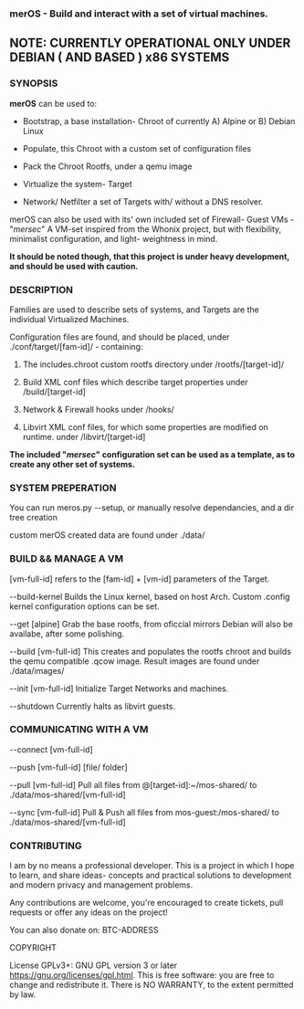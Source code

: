 ### merOS - Build and interact with a set of virtual machines.

## NOTE: CURRENTLY OPERATIONAL ONLY UNDER DEBIAN ( AND BASED ) x86 SYSTEMS

### SYNOPSIS

**merOS** can be used to: 

- Bootstrap, a base installation- Chroot of currently A) Alpine or B) Debian Linux
	
- Populate, this Chroot with a custom set of configuration files

- Pack the Chroot Rootfs, under a qemu image

- Virtualize the system- Target

- Network/ Netfilter a set of Targets with/ without a DNS resolver.

merOS can also be used  with its' own included set of Firewall- Guest VMs - "*mersec*"
A VM-set inspired from the Whonix project, but with flexibility,
minimalist configuration, and light- weightness in mind.

**It should be noted though, that this project is under heavy development, and should be used with caution.**

### DESCRIPTION

Families are used to describe sets of systems,
and Targets are the individual Virtualized Machines.

Configuration files are found, and should be placed,
under ./conf/target/[fam-id]/ - containing:
	
1. The includes.chroot custom rootfs directory
	under /rootfs/[target-id]/

2. Build XML conf files which describe target properties
	under /build/[target-id]

3. Network & Firewall hooks
	under /hooks/

4. Libvirt XML conf files, for which some
	properties are modified on runtime.
	under /libvirt/[target-id]

**The included "*mersec*" configuration set can be used
as a template, as to create any other set of systems.**


### SYSTEM PREPERATION

You can run meros.py --setup,
or manually resolve dependancies,
and a dir tree creation

custom merOS created data are found
under ./data/


### BUILD && MANAGE A VM
	

[vm-full-id] refers to the
[fam-id] + [vm-id] parameters
of the Target.	

--build-kernel
Builds the Linux kernel, based on host Arch.
Custom .config kernel configuration options
can be set.
	
--get [alpine]
Grab the base rootfs, from oficcial mirrors
Debian will also be availabe, after some polishing.

--build [vm-full-id]
This creates and populates the rootfs chroot
and builds the qemu compatible .qcow image.
Result images are found under ./data/images/

--init [vm-full-id]
Initialize Target Networks
and machines.

--shutdown
Currently halts as libvirt guests.
	

### COMMUNICATING WITH A VM

--connect [vm-full-id]

--push [vm-full-id] [file/ folder] 

--pull [vm-full-id]
Pull all files from @[target-id]:~/mos-shared/
to ./data/mos-shared/[vm-full-id]

--sync [vm-full-id]
Pull & Push all files from mos-guest:/mos-shared/
to ./data/mos-shared/[vm-full-id]


### CONTRIBUTING

I am by no means a professional developer.
This is a project in which I hope to learn, and share ideas-
concepts and practical solutions to development and
modern privacy and management problems.

Any contributions are welcome, you're encouraged to create tickets, pull requests
or offer any ideas on the project!

You can also donate on: BTC-ADDRESS

COPYRIGHT

License GPLv3+: GNU GPL version 3 or later <https://gnu.org/licenses/gpl.html>.
This is free software: you are free to change and redistribute it.  There is NO WARRANTY, to the extent permitted by law.
